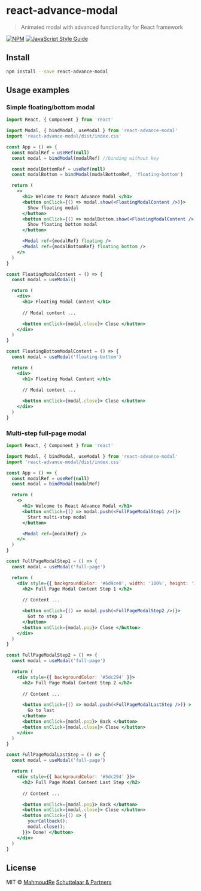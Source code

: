 # react-advance-modal

> Animated modal with advanced functionality for React framework

[![NPM](https://img.shields.io/npm/v/react-advance-modal.svg)](https://www.npmjs.com/package/react-advance-modal) [![JavaScript Style Guide](https://img.shields.io/badge/code_style-standard-brightgreen.svg)](https://standardjs.com)

## Install

```bash
npm install --save react-advance-modal
```

## Usage examples
### Simple floating/bottom modal

```jsx
import React, { Component } from 'react'

import Modal, { bindModal, useModal } from 'react-advance-modal'
import 'react-advance-modal/dist/index.css'

const App = () => {
  const modalRef = useRef(null)
  const modal = bindModal(modalRef) //binding without key

  const modalBottomRef = useRef(null)
  const modalBottom = bindModal(modalBottomRef, 'floating-bottom')

  return (
    <>
      <h1> Welcome to React Advance Modal </h1>
      <button onClick={() => modal.show(<FloatingModalContent />)}>
        Show floating modal
      </button>
      <button onClick={() => modalBottom.show(<FloatingModalContent />)}>
        Show floating bottom modal
      </button>

      <Modal ref={modalRef} floating />
      <Modal ref={modalBottomRef} floating bottom />
    </>
  )
}

const FloatingModalContent = () => {
  const modal = useModal()

  return (
    <div>
      <h1> Floating Modal Content </h1>
      
      // Modal content ...

      <button onClick={modal.close}> Close </button>
    </div>
  )
}

const FloatingBottomModalContent = () => {
  const modal = useModal('floating-bottom')

  return (
    <div>
      <h1> Floating Modal Content </h1>
      
      // Modal content ...

      <button onClick={modal.close}> Close </button>
    </div>
  )
}

```

### Multi-step full-page modal

```jsx
import React, { Component } from 'react'

import Modal, { bindModal, useModal } from 'react-advance-modal'
import 'react-advance-modal/dist/index.css'

const App = () => {
  const modalRef = useRef(null)
  const modal = bindModal(modalRef)

  return (
    <>
      <h1> Welcome to React Advance Modal </h1>
      <button onClick={() => modal.push(<FullPageModalStep1 />)}>
        Start multi-step modal
      </button>

      <Modal ref={modalRef} />
    </>
  )
}

const FullPageModalStep1 = () => {
  const modal = useModal('full-page')

  return (
    <div style={{ backgroundColor: '#6d9ce8', width: '100%', height: '100%' }}>
      <h2> Full Page Modal Content Step 1 </h2>
      
      // Content ...

      <button onClick={() => modal.push(<FullPageModalStep2 />)}>
        Got to step 2
      </button>
      <button onClick={modal.pop}> Close </button>
    </div>
  )
}

const FullPageModalStep2 = () => {
  const modal = useModal('full-page')

  return (
    <div style={{ backgroundColor: '#5dc294' }}>
      <h2> Full Page Modal Content Step 2 </h2>
      
      // Content ...

      <button onClick={() => modal.push(<FullPageModalLastStep />)} >
        Go to last
      </button>
      <button onClick={modal.pop}> Back </button>
      <button onClick={modal.close}> Close </button>
    </div>
  )
}

const FullPageModalLastStep = () => {
  const modal = useModal('full-page')

  return (
    <div style={{ backgroundColor: '#5dc294' }}>
      <h2> Full Page Modal Content Last Step </h2>
      
      // Content ...

      <button onClick={modal.pop}> Back </button>
      <button onClick={modal.close}> Close </button>
      <button onClick={() => {
        yourCallback();
        modal.close();
      }}> Done! </button>
    </div>
  )
}

```

## License

MIT © [MahmoudRe](https://github.com/MahmoudRe) [Schuttelaar & Partners](https://github.com/schuttelaar)
